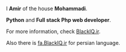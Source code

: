 I **Amir** of the house **Mohammadi**.

**Python** and **Full stack Php web developer**.

For more information, check [BlackIQ.ir](https://blackiq.ir).

Also there is [fa.BlackIQ.ir](https://fa.blackiq.ir) for persian language.
